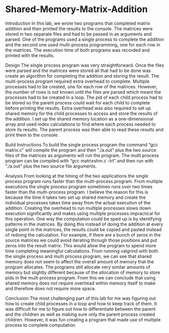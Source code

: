 # Shared-Memory-Matrix-Addition

Introduction
In this lab, we wrote two programs that completed matrix addition and then printed the results to the console. The matrices were stored in two separate files and had to be passed in as arguments and parsed. One of the programs used a single process to complete the addition and the second one used multi-process programming, one for each row in the matrices. The execution time of both programs was recorded and printed with the results.

Design
	The single process program was very straightforward. Once the files were parsed and the matrices were stored all that had to be done was create an algorithm for completing the addition and storing the result. The multi-process program required extra overhead to complete. 
Multiple processes had to be created, one for each row of the matrices. However, the number of rows is not known until the files are parsed which meant the processes had to be created in a loop. The pid of each child process had to be stored so the parent process could wait for each child to complete before printing the results. Extra overhead was also required to set up shared memory for the child processes to access and store the results of the addition.
I set up the shared memory location as a one-dimensional array and used index calculations to find where each process needed to store its results. The parent process was then able to read these results and print them to the console.

Build Instructions
	To build the single process program the command “gcc matrix.c” will compile the program and then “./a.out” plus the two source files of the matrices as arguments will run the program. The multi process program can be compiled with “gcc matrixshm.c -lrt” and then run with “./a.out” plus the two source file arguments.

Analysis
	From looking at the timing of the two applications the single process program runs faster than the multi-process program. From multiple executions the single process program sometimes runs over two times faster than the multi-process program. I believe the reason for this is because the time it takes two set up shared memory and create the individual processes takes time away from the actual execution of the addition. Creating the overhead to run multiple processes slows down execution significantly and makes using multiple processes impractical for this operation.
	One way the computation could be sped up is by identifying patterns in the matrices. By doing this instead of doing the addition at every single point in the matrices, the results could be copied and pasted instead of redoing the calculation. For example, if there are a bunch of zeros in the source matrices we could avoid iterating through those positions and put zeros into the result matrix. This would allow the program to spend more time completing meaningful calculations.
	From running valgrind with both the single process and multi process program, we can see that shared memory does not seem to affect the overall amount of memory that the program allocates. The programs still allocate very similar amounts of memory but slightly different because of the allocation of memory to store pids in the multi process program. From this we can conclude that using shared memory does not require overhead within memory itself to make and therefore does not require more space.

Conclusion
	The most challenging part of this lab for me was figuring out how to create child processes in a loop and how to keep track of them. It was difficult for me to figure out how to differentiate between the parent and the children as well as making sure only the parent process created children. However, it was fun creating a program that made use of multiple process to complete computation

